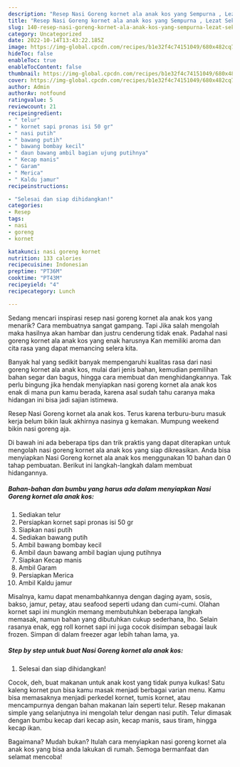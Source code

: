 ```yaml
---
description: "Resep Nasi Goreng kornet ala anak kos yang Sempurna , Lezat Sekali"
title: "Resep Nasi Goreng kornet ala anak kos yang Sempurna , Lezat Sekali"
slug: 140-resep-nasi-goreng-kornet-ala-anak-kos-yang-sempurna-lezat-sekali
category: Uncategorized
date: 2022-10-14T13:43:22.185Z
image: https://img-global.cpcdn.com/recipes/b1e32f4c74151049/680x482cq70/nasi-goreng-kornet-ala-anak-kos-foto-resep-utama.jpg
hideToc: false
enableToc: true
enableTocContent: false
thumbnail: https://img-global.cpcdn.com/recipes/b1e32f4c74151049/680x482cq70/nasi-goreng-kornet-ala-anak-kos-foto-resep-utama.jpg
cover: https://img-global.cpcdn.com/recipes/b1e32f4c74151049/680x482cq70/nasi-goreng-kornet-ala-anak-kos-foto-resep-utama.jpg
author: Admin
authorAv: notfound
ratingvalue: 5
reviewcount: 21
recipeingredient:
- " telur"
- " kornet sapi pronas isi 50 gr"
- " nasi putih"
- " bawang putih"
- " bawang bombay kecil"
- " daun bawang ambil bagian ujung putihnya"
- " Kecap manis"
- " Garam"
- " Merica"
- " Kaldu jamur"
recipeinstructions:

- "Selesai dan siap dihidangkan!"
categories:
- Resep
tags:
- nasi
- goreng
- kornet

katakunci: nasi goreng kornet 
nutrition: 133 calories
recipecuisine: Indonesian
preptime: "PT36M"
cooktime: "PT43M"
recipeyield: "4"
recipecategory: Lunch

---
```



Sedang mencari inspirasi resep nasi goreng kornet ala anak kos yang menarik? Cara membuatnya sangat gampang. Tapi Jika salah mengolah maka hasilnya akan hambar dan justru cenderung tidak enak. Padahal nasi goreng kornet ala anak kos yang enak harusnya Kan memiliki aroma dan cita rasa yang dapat memancing selera kita.


Banyak hal yang sedikit banyak mempengaruhi kualitas rasa dari nasi goreng kornet ala anak kos, mulai dari jenis bahan, kemudian pemilihan bahan segar dan bagus, hingga cara membuat dan menghidangkannya. Tak perlu bingung jika hendak menyiapkan nasi goreng kornet ala anak kos enak di mana pun kamu berada, karena asal sudah tahu caranya maka hidangan ini bisa jadi sajian istimewa.

Resep Nasi Goreng kornet ala anak kos. Terus karena terburu-buru masuk kerja belum bikin lauk akhirnya nasinya g kemakan. Mumpung weekend bikin nasi goreng aja.


Di bawah ini ada beberapa tips dan trik praktis yang dapat diterapkan untuk mengolah nasi goreng kornet ala anak kos yang siap dikreasikan. Anda bisa menyiapkan Nasi Goreng kornet ala anak kos menggunakan 10 bahan dan 0 tahap pembuatan. Berikut ini langkah-langkah dalam membuat hidangannya.

<!--inarticleads1-->

##### Bahan-bahan dan bumbu yang harus ada dalam menyiapkan Nasi Goreng kornet ala anak kos:

1. Sediakan  telur
1. Persiapkan  kornet sapi pronas isi 50 gr
1. Siapkan  nasi putih
1. Sediakan  bawang putih
1. Ambil  bawang bombay kecil
1. Ambil  daun bawang ambil bagian ujung putihnya
1. Siapkan  Kecap manis
1. Ambil  Garam
1. Persiapkan  Merica
1. Ambil  Kaldu jamur


Misalnya, kamu dapat menambahkannya dengan daging ayam, sosis, bakso, jamur, petay, atau seafood seperti udang dan cumi-cumi. Olahan kornet sapi ini mungkin memang membutuhkan beberapa langkah memasak, namun bahan yang dibutuhkan cukup sederhana, lho. Selain rasanya enak, egg roll kornet sapi ini juga cocok disimpan sebagai lauk frozen. Simpan di dalam freezer agar lebih tahan lama, ya. 

<!--inarticleads2-->

##### Step by step untuk buat Nasi Goreng kornet ala anak kos:


1. Selesai dan siap dihidangkan!

Cocok, deh, buat makanan untuk anak kost yang tidak punya kulkas! Satu kaleng kornet pun bisa kamu masak menjadi berbagai varian menu. Kamu bisa memasaknya menjadi perkedel kornet, tumis kornet, atau mencampurnya dengan bahan makanan lain seperti telur. Resep makanan simple yang selanjutnya ini mengolah telur dengan nasi putih. Telur dimasak dengan bumbu kecap dari kecap asin, kecap manis, saus tiram, hingga kecap ikan. 

Bagaimana? Mudah bukan? Itulah cara menyiapkan nasi goreng kornet ala anak kos yang bisa anda lakukan di rumah. Semoga bermanfaat dan selamat mencoba!
